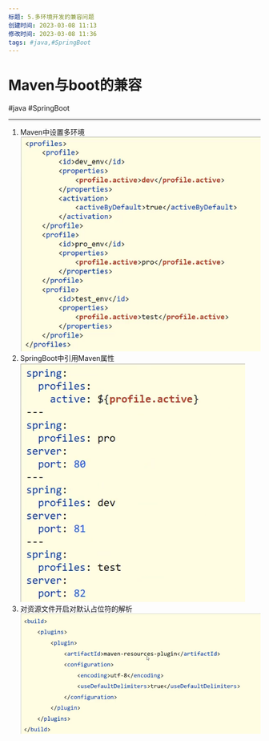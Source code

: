 ```yaml
---
标题: 5.多环境开发的兼容问题
创建时间: 2023-03-08 11:13
修改时间: 2023-03-08 11:36
tags: #java,#SpringBoot
---
```


# Maven与boot的兼容
#java #SpringBoot 

---
1. Maven中设置多环境
![Pasted image 20220915191315](../../../attachments/Pasted%20image%2020220915191315.png)
2. SpringBoot中引用Maven属性
![Pasted image 20220915191348](../../../attachments/Pasted%20image%2020220915191348.png)
3. 对资源文件开启对默认占位符的解析
![Pasted image 20220915191503](../../../attachments/Pasted%20image%2020220915191503.png)